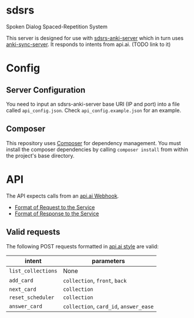 # sdsrs
Spoken Dialog Spaced-Repetition System

This server is designed for use with [sdsrs-anki-server](https://github.com/austin226/sdsrs-anki-server) which in turn uses [anki-sync-server](https://github.com/dsnopek/anki-sync-server). It responds to intents from api.ai. (TODO link to it)

# Config
## Server Configuration
You need to input an sdsrs-anki-server base URI (IP and port) into a file called `api_config.json`. Check `api_config.example.json` for an example.

## Composer
This repository uses [Composer](https://getcomposer.org/) for dependency management. You must install the composer dependencies by calling `composer install` from within the project's base directory.

# API
The API expects calls from an <a href="https://docs.api.ai/docs/webhook">api.ai Webhook</a>.
* <a href="https://docs.api.ai/docs/webhook#section-format-of-request-to-the-service">Format of Request to the Service</a>
* <a href="https://docs.api.ai/docs/webhook#section-format-of-response-from-the-service">Format of Response to the Service</a>

## Valid requests
The following POST requests formatted in <a href="https://docs.api.ai/docs/webhook#section-format-of-request-to-the-service">api.ai style</a> are valid:

| intent                | parameters                                |
|-----------------------|-------------------------------------------|
| `list_collections`    | None                                      |
| `add_card`            | `collection`, `front`, `back`             |
| `next_card`           | `collection`                              |
| `reset_scheduler`     | `collection`                              |
| `answer_card`         | `collection`, `card_id`, `answer_ease`    |
